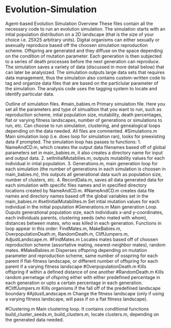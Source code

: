 # Evolution-Simulation
Agent-based Evolution Simulation Overview
  These files contain all the necessary code to run an evolution simulation. The simulation starts with an intial population distribution on a 2D landscape (that is the size of your choice i.e. 25X25 arbitrary units). Digital organisms can either sexually or asexually reproduce based off the choosen simulation reproduction scheme. Offspring are generated and they diffuse on the space depending on the condition of mutation parameter. Each generation is then subjected to a series of death processes before the next generation can reproduce. The simulation saves a variety of data (discussed in more detail below) that can later be analysized. The simulation outputs large data sets that requires data management, thus the simulation also contains custom-written code to tag and organize data files that are based on the particlular parameter of the simulation. The analysis code uses the tagging system to locate and identify particular data. 

Outline of simulation files.
#main_babies.m
  Primary simulation file. Here you set all the parameters and type of simualtion that you want to run, such as reproduction scheme, intial population size, mutability, death percentages, flat or varying fitness landscapes, number of generations or simulations to run, etc. Can choose to run simulation, clustering, and genealogical loops depending on the data needed. All files are commented. 
#Simulations.m
  Main simulation loop (i.e. does loop for simulation ran), looks for preexisting data if prompted. The simulation loop has passes to functions: 1. NameAndCD.m, which creates the output data filenames based off of global parameters set in main_babies.m, it also creates a directory name for input and output data. 2. setInitialMutabilies.m, outputs mutability values for each individual in intial population. 3. Generations.m, main generation loop for each simulation (the number of generations in each simulation is choosen in main_babies.m), this outputs all generational data such as population size, number of clusters, etc. 4. RecordData.m, saves all data generated data for each simulation with specific files names and in specified directory locations created by NameAndCD.m.
#NameAndCD.m
  creates data file names and directory names based off the global variables set in the main_babies.m 
#setInitialMutabilites.m
  Set intial mutation values for each individual in the initial population
#Generations.m
  Main generation Loop. Ouputs generational population size, each individuals x-and y-coordinates, each individuals parents, clustering seeds (who mated with whom), distances between mates, who was killed in each generation.  Functions in loop appear in this order: FindMates.m, MakeBabies.m, OverpopulationDeath.m, RandomDeath.m, CliffJumpers.m, AdjustLandscape.m.
#FindMates.m
  Locates mates based off of choosen reproduction scheme (assortative mating, nearest-neighbor mates), random mates.
#MakeBabies.m
  Disperses offspring depending on mutation parameter and reproduction scheme, same number of osspring for each parent if flat-fitness landscape, or different number of offspring for each parent if a varying fitness landscape
#OverpopulationDeath.m
Kills offspring if within a defined distance of one another
#RandomDeath.m
Kills random pernetage of ofspring either with either predefined percentage in each generation or upto a certain   percentage in each generation.
#CliffJumpers.m
Kills organisms if the fall off of the predefined landscape boundary
#AjdustLandscape.m
Change the fitness landscape (only if using a varying fitness landscape, will pass if on a flat fitness landscape).
    
#Clustering.m
Main clustering loop. It contains conditional functions build_cluster_seeds.m, build_clusters.m, locate clusters.m, depending on the generated data needed.
  
